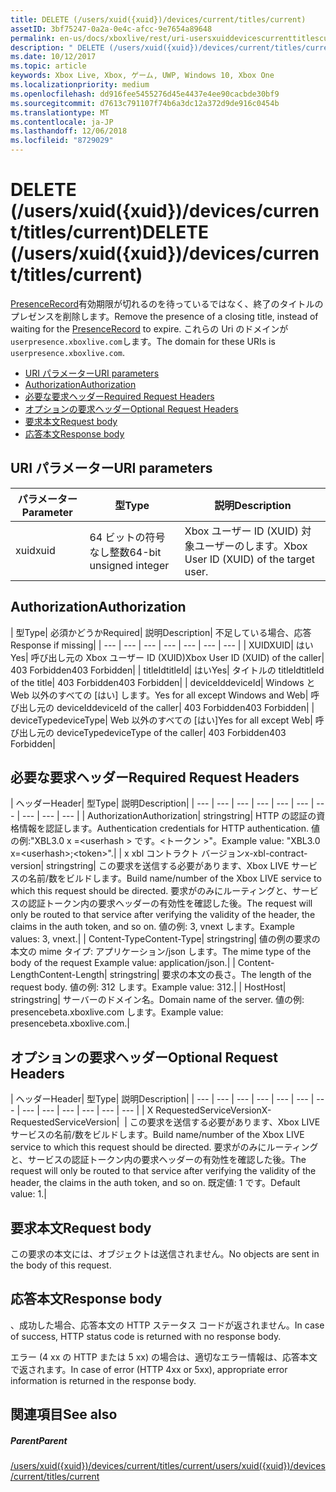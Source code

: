 ```yaml
---
title: DELETE (/users/xuid({xuid})/devices/current/titles/current)
assetID: 3bf75247-0a2a-0e4c-afcc-9e7654a89648
permalink: en-us/docs/xboxlive/rest/uri-usersxuiddevicescurrenttitlescurrentdelete.html
description: " DELETE (/users/xuid({xuid})/devices/current/titles/current)"
ms.date: 10/12/2017
ms.topic: article
keywords: Xbox Live, Xbox, ゲーム, UWP, Windows 10, Xbox One
ms.localizationpriority: medium
ms.openlocfilehash: dd916fee5455276d45e4437e4ee90cacbde30bf9
ms.sourcegitcommit: d7613c791107f74b6a3dc12a372d9de916c0454b
ms.translationtype: MT
ms.contentlocale: ja-JP
ms.lasthandoff: 12/06/2018
ms.locfileid: "8729029"
---
```

# <a name="delete-usersxuidxuiddevicescurrenttitlescurrent"></a><span data-ttu-id="49e41-104">DELETE (/users/xuid({xuid})/devices/current/titles/current)</span><span class="sxs-lookup"><span data-stu-id="49e41-104">DELETE (/users/xuid({xuid})/devices/current/titles/current)</span></span>
<span data-ttu-id="49e41-105">[PresenceRecord](../../json/json-presencerecord.md)有効期限が切れるのを待っているではなく、終了のタイトルのプレゼンスを削除します。</span><span class="sxs-lookup"><span data-stu-id="49e41-105">Remove the presence of a closing title, instead of waiting for the [PresenceRecord](../../json/json-presencerecord.md) to expire.</span></span> <span data-ttu-id="49e41-106">これらの Uri のドメインが`userpresence.xboxlive.com`します。</span><span class="sxs-lookup"><span data-stu-id="49e41-106">The domain for these URIs is `userpresence.xboxlive.com`.</span></span>
 
  * [<span data-ttu-id="49e41-107">URI パラメーター</span><span class="sxs-lookup"><span data-stu-id="49e41-107">URI parameters</span></span>](#ID4EZ)
  * [<span data-ttu-id="49e41-108">Authorization</span><span class="sxs-lookup"><span data-stu-id="49e41-108">Authorization</span></span>](#ID4EEB)
  * [<span data-ttu-id="49e41-109">必要な要求ヘッダー</span><span class="sxs-lookup"><span data-stu-id="49e41-109">Required Request Headers</span></span>](#ID4ERD)
  * [<span data-ttu-id="49e41-110">オプションの要求ヘッダー</span><span class="sxs-lookup"><span data-stu-id="49e41-110">Optional Request Headers</span></span>](#ID4EVF)
  * [<span data-ttu-id="49e41-111">要求本文</span><span class="sxs-lookup"><span data-stu-id="49e41-111">Request body</span></span>](#ID4EVG)
  * [<span data-ttu-id="49e41-112">応答本文</span><span class="sxs-lookup"><span data-stu-id="49e41-112">Response body</span></span>](#ID4EAH)
 
<a id="ID4EZ"></a>

 
## <a name="uri-parameters"></a><span data-ttu-id="49e41-113">URI パラメーター</span><span class="sxs-lookup"><span data-stu-id="49e41-113">URI parameters</span></span>
 
| <span data-ttu-id="49e41-114">パラメーター</span><span class="sxs-lookup"><span data-stu-id="49e41-114">Parameter</span></span>| <span data-ttu-id="49e41-115">型</span><span class="sxs-lookup"><span data-stu-id="49e41-115">Type</span></span>| <span data-ttu-id="49e41-116">説明</span><span class="sxs-lookup"><span data-stu-id="49e41-116">Description</span></span>| 
| --- | --- | --- | 
| <span data-ttu-id="49e41-117">xuid</span><span class="sxs-lookup"><span data-stu-id="49e41-117">xuid</span></span>| <span data-ttu-id="49e41-118">64 ビットの符号なし整数</span><span class="sxs-lookup"><span data-stu-id="49e41-118">64-bit unsigned integer</span></span>| <span data-ttu-id="49e41-119">Xbox ユーザー ID (XUID) 対象ユーザーのします。</span><span class="sxs-lookup"><span data-stu-id="49e41-119">Xbox User ID (XUID) of the target user.</span></span>| 
  
<a id="ID4EEB"></a>

 
## <a name="authorization"></a><span data-ttu-id="49e41-120">Authorization</span><span class="sxs-lookup"><span data-stu-id="49e41-120">Authorization</span></span>
 
| <span data-ttu-id="49e41-121">型</span><span class="sxs-lookup"><span data-stu-id="49e41-121">Type</span></span>| <span data-ttu-id="49e41-122">必須かどうか</span><span class="sxs-lookup"><span data-stu-id="49e41-122">Required</span></span>| <span data-ttu-id="49e41-123">説明</span><span class="sxs-lookup"><span data-stu-id="49e41-123">Description</span></span>| <span data-ttu-id="49e41-124">不足している場合、応答</span><span class="sxs-lookup"><span data-stu-id="49e41-124">Response if missing</span></span>| 
| --- | --- | --- | --- | --- | --- | --- | 
| <span data-ttu-id="49e41-125">XUID</span><span class="sxs-lookup"><span data-stu-id="49e41-125">XUID</span></span>| <span data-ttu-id="49e41-126">はい</span><span class="sxs-lookup"><span data-stu-id="49e41-126">Yes</span></span>| <span data-ttu-id="49e41-127">呼び出し元の Xbox ユーザー ID (XUID)</span><span class="sxs-lookup"><span data-stu-id="49e41-127">Xbox User ID (XUID) of the caller</span></span>| <span data-ttu-id="49e41-128">403 Forbidden</span><span class="sxs-lookup"><span data-stu-id="49e41-128">403 Forbidden</span></span>| 
| <span data-ttu-id="49e41-129">titleId</span><span class="sxs-lookup"><span data-stu-id="49e41-129">titleId</span></span>| <span data-ttu-id="49e41-130">はい</span><span class="sxs-lookup"><span data-stu-id="49e41-130">Yes</span></span>| <span data-ttu-id="49e41-131">タイトルの titleId</span><span class="sxs-lookup"><span data-stu-id="49e41-131">titleId of the title</span></span>| <span data-ttu-id="49e41-132">403 Forbidden</span><span class="sxs-lookup"><span data-stu-id="49e41-132">403 Forbidden</span></span>| 
| <span data-ttu-id="49e41-133">deviceId</span><span class="sxs-lookup"><span data-stu-id="49e41-133">deviceId</span></span>| <span data-ttu-id="49e41-134">Windows と Web 以外のすべての [はい] します。</span><span class="sxs-lookup"><span data-stu-id="49e41-134">Yes for all except Windows and Web</span></span>| <span data-ttu-id="49e41-135">呼び出し元の deviceId</span><span class="sxs-lookup"><span data-stu-id="49e41-135">deviceId of the caller</span></span>| <span data-ttu-id="49e41-136">403 Forbidden</span><span class="sxs-lookup"><span data-stu-id="49e41-136">403 Forbidden</span></span>| 
| <span data-ttu-id="49e41-137">deviceType</span><span class="sxs-lookup"><span data-stu-id="49e41-137">deviceType</span></span>| <span data-ttu-id="49e41-138">Web 以外のすべての [はい]</span><span class="sxs-lookup"><span data-stu-id="49e41-138">Yes for all except Web</span></span>| <span data-ttu-id="49e41-139">呼び出し元の deviceType</span><span class="sxs-lookup"><span data-stu-id="49e41-139">deviceType of the caller</span></span>| <span data-ttu-id="49e41-140">403 Forbidden</span><span class="sxs-lookup"><span data-stu-id="49e41-140">403 Forbidden</span></span>| 
  
<a id="ID4ERD"></a>

 
## <a name="required-request-headers"></a><span data-ttu-id="49e41-141">必要な要求ヘッダー</span><span class="sxs-lookup"><span data-stu-id="49e41-141">Required Request Headers</span></span>
 
| <span data-ttu-id="49e41-142">ヘッダー</span><span class="sxs-lookup"><span data-stu-id="49e41-142">Header</span></span>| <span data-ttu-id="49e41-143">型</span><span class="sxs-lookup"><span data-stu-id="49e41-143">Type</span></span>| <span data-ttu-id="49e41-144">説明</span><span class="sxs-lookup"><span data-stu-id="49e41-144">Description</span></span>| 
| --- | --- | --- | --- | --- | --- | --- | --- | --- | --- | 
| <span data-ttu-id="49e41-145">Authorization</span><span class="sxs-lookup"><span data-stu-id="49e41-145">Authorization</span></span>| <span data-ttu-id="49e41-146">string</span><span class="sxs-lookup"><span data-stu-id="49e41-146">string</span></span>| <span data-ttu-id="49e41-147">HTTP の認証の資格情報を認証します。</span><span class="sxs-lookup"><span data-stu-id="49e41-147">Authentication credentials for HTTP authentication.</span></span> <span data-ttu-id="49e41-148">値の例:"XBL3.0 x =&lt;userhash > です。&lt;トークン >"。</span><span class="sxs-lookup"><span data-stu-id="49e41-148">Example value: "XBL3.0 x=&lt;userhash>;&lt;token>".</span></span>| 
| <span data-ttu-id="49e41-149">x xbl コントラクト バージョン</span><span class="sxs-lookup"><span data-stu-id="49e41-149">x-xbl-contract-version</span></span>| <span data-ttu-id="49e41-150">string</span><span class="sxs-lookup"><span data-stu-id="49e41-150">string</span></span>| <span data-ttu-id="49e41-151">この要求を送信する必要があります、Xbox LIVE サービスの名前/数をビルドします。</span><span class="sxs-lookup"><span data-stu-id="49e41-151">Build name/number of the Xbox LIVE service to which this request should be directed.</span></span> <span data-ttu-id="49e41-152">要求がのみにルーティングと、サービスの認証トークン内の要求ヘッダーの有効性を確認した後。</span><span class="sxs-lookup"><span data-stu-id="49e41-152">The request will only be routed to that service after verifying the validity of the header, the claims in the auth token, and so on.</span></span> <span data-ttu-id="49e41-153">値の例: 3, vnext します。</span><span class="sxs-lookup"><span data-stu-id="49e41-153">Example values: 3, vnext.</span></span>| 
| <span data-ttu-id="49e41-154">Content-Type</span><span class="sxs-lookup"><span data-stu-id="49e41-154">Content-Type</span></span>| <span data-ttu-id="49e41-155">string</span><span class="sxs-lookup"><span data-stu-id="49e41-155">string</span></span>| <span data-ttu-id="49e41-156">値の例の要求の本文の mime タイプ: アプリケーション/json します。</span><span class="sxs-lookup"><span data-stu-id="49e41-156">The mime type of the body of the request Example value: application/json.</span></span>| 
| <span data-ttu-id="49e41-157">Content-Length</span><span class="sxs-lookup"><span data-stu-id="49e41-157">Content-Length</span></span>| <span data-ttu-id="49e41-158">string</span><span class="sxs-lookup"><span data-stu-id="49e41-158">string</span></span>| <span data-ttu-id="49e41-159">要求の本文の長さ。</span><span class="sxs-lookup"><span data-stu-id="49e41-159">The length of the request body.</span></span> <span data-ttu-id="49e41-160">値の例: 312 します。</span><span class="sxs-lookup"><span data-stu-id="49e41-160">Example value: 312.</span></span>| 
| <span data-ttu-id="49e41-161">Host</span><span class="sxs-lookup"><span data-stu-id="49e41-161">Host</span></span>| <span data-ttu-id="49e41-162">string</span><span class="sxs-lookup"><span data-stu-id="49e41-162">string</span></span>| <span data-ttu-id="49e41-163">サーバーのドメイン名。</span><span class="sxs-lookup"><span data-stu-id="49e41-163">Domain name of the server.</span></span> <span data-ttu-id="49e41-164">値の例: presencebeta.xboxlive.com します。</span><span class="sxs-lookup"><span data-stu-id="49e41-164">Example value: presencebeta.xboxlive.com.</span></span>| 
  
<a id="ID4EVF"></a>

 
## <a name="optional-request-headers"></a><span data-ttu-id="49e41-165">オプションの要求ヘッダー</span><span class="sxs-lookup"><span data-stu-id="49e41-165">Optional Request Headers</span></span>
 
| <span data-ttu-id="49e41-166">ヘッダー</span><span class="sxs-lookup"><span data-stu-id="49e41-166">Header</span></span>| <span data-ttu-id="49e41-167">型</span><span class="sxs-lookup"><span data-stu-id="49e41-167">Type</span></span>| <span data-ttu-id="49e41-168">説明</span><span class="sxs-lookup"><span data-stu-id="49e41-168">Description</span></span>| 
| --- | --- | --- | --- | --- | --- | --- | --- | --- | --- | --- | --- | --- | 
| <span data-ttu-id="49e41-169">X RequestedServiceVersion</span><span class="sxs-lookup"><span data-stu-id="49e41-169">X-RequestedServiceVersion</span></span>|  | <span data-ttu-id="49e41-170">この要求を送信する必要があります、Xbox LIVE サービスの名前/数をビルドします。</span><span class="sxs-lookup"><span data-stu-id="49e41-170">Build name/number of the Xbox LIVE service to which this request should be directed.</span></span> <span data-ttu-id="49e41-171">要求がのみにルーティングと、サービスの認証トークン内の要求ヘッダーの有効性を確認した後。</span><span class="sxs-lookup"><span data-stu-id="49e41-171">The request will only be routed to that service after verifying the validity of the header, the claims in the auth token, and so on.</span></span> <span data-ttu-id="49e41-172">既定値: 1 です。</span><span class="sxs-lookup"><span data-stu-id="49e41-172">Default value: 1.</span></span>| 
  
<a id="ID4EVG"></a>

 
## <a name="request-body"></a><span data-ttu-id="49e41-173">要求本文</span><span class="sxs-lookup"><span data-stu-id="49e41-173">Request body</span></span>
 
<span data-ttu-id="49e41-174">この要求の本文には、オブジェクトは送信されません。</span><span class="sxs-lookup"><span data-stu-id="49e41-174">No objects are sent in the body of this request.</span></span>
  
<a id="ID4EAH"></a>

 
## <a name="response-body"></a><span data-ttu-id="49e41-175">応答本文</span><span class="sxs-lookup"><span data-stu-id="49e41-175">Response body</span></span>
 
<span data-ttu-id="49e41-176">、成功した場合、応答本文の HTTP ステータス コードが返されません。</span><span class="sxs-lookup"><span data-stu-id="49e41-176">In case of success, HTTP status code is returned with no response body.</span></span>
 
<span data-ttu-id="49e41-177">エラー (4 xx の HTTP または 5 xx) の場合は、適切なエラー情報は、応答本文で返されます。</span><span class="sxs-lookup"><span data-stu-id="49e41-177">In case of error (HTTP 4xx or 5xx), appropriate error information is returned in the response body.</span></span>
  
<a id="ID4ELH"></a>

 
## <a name="see-also"></a><span data-ttu-id="49e41-178">関連項目</span><span class="sxs-lookup"><span data-stu-id="49e41-178">See also</span></span>
 
<a id="ID4ENH"></a>

 
##### <a name="parent"></a><span data-ttu-id="49e41-179">Parent</span><span class="sxs-lookup"><span data-stu-id="49e41-179">Parent</span></span> 

[<span data-ttu-id="49e41-180">/users/xuid({xuid})/devices/current/titles/current</span><span class="sxs-lookup"><span data-stu-id="49e41-180">/users/xuid({xuid})/devices/current/titles/current</span></span>](uri-usersxuiddevicescurrenttitlescurrent.md)

   